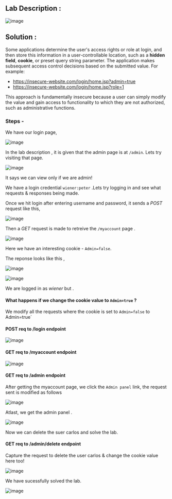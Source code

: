 ## Lab Description :

![image](https://github.com/sh3bu/Portswigger_labs/assets/67383098/5865cf0d-18fb-4c8f-8dea-f3bcf53c6537)


## Solution :

Some applications determine the user's access rights or role at login, and then store this information in a user-controllable location, such as a **hidden field**, **cookie**, or preset query string parameter. The application makes subsequent access control decisions based on the submitted value. For example:

- https://insecure-website.com/login/home.jsp?admin=true
- https://insecure-website.com/login/home.jsp?role=1

This approach is fundamentally insecure because a user can simply modify the value and gain access to functionality to which they are not authorized, such as administrative functions.

### Steps -

We have our login page,

![image](https://github.com/sh3bu/Portswigger_labs/assets/67383098/90554f90-9edf-4fcf-9882-79457e4aa808)


In the lab description , it is given that the admin page is at `/admin`. Lets try visiting that page.

![image](https://github.com/sh3bu/Portswigger_labs/assets/67383098/b17f5070-267e-4d27-b42c-70fb406cc9b7)

It says we can view only if we are admin!

We have a login credential `wiener:peter` .Lets try logging in and see what requests & responses being made.

Once we hit login after entering username and password, it sends a *POST* request like this,

![image](https://github.com/sh3bu/Portswigger_labs/assets/67383098/764de774-11f2-4190-8afd-dd5d53def796)

Then a *GET* request is made to retreive the `/myaccount` page .

![image](https://github.com/sh3bu/Portswigger_labs/assets/67383098/cf2ec79f-a4f6-4338-b176-df63982855f6)

Here we have an interesting cookie - `Admin=false`.

The reponse looks like this ,

![image](https://github.com/sh3bu/Portswigger_labs/assets/67383098/6dab0448-ed2a-4059-9c8f-75cee9250a17)

![image](https://github.com/sh3bu/Portswigger_labs/assets/67383098/3c891294-4036-4f00-b5f4-da0982fa05cc)

We are logged in as *wiener* but .

#### What happens if we change the cookie value to `Admin=true` ?

We modify all the requests where the cookie is set to `Admin=false` to Admin=true`

#### POST req to /login endpoint

![image](https://github.com/sh3bu/Portswigger_labs/assets/67383098/65389e2c-e676-4c9e-8e97-66f896c92a08)

#### GET req to /myaccount endpoint

![image](https://github.com/sh3bu/Portswigger_labs/assets/67383098/221f359b-9d25-4563-bcd1-dd6785912bf6)

#### GET req to /admin endpoint

After getting the myaccount page, we click the `Admin panel` link, the request sent is modified as follows

![image](https://github.com/sh3bu/Portswigger_labs/assets/67383098/c8976c16-6f51-4ef4-b853-720853017adb)

Atlast, we get the admin panel .

![image](https://github.com/sh3bu/Portswigger_labs/assets/67383098/af5fde08-3449-42eb-b3b3-534043100a67)

Now we can delete the suer carlos and solve the lab.

#### GET req to /admin/delete endpoint

Capture the request to delete the user carlos & change the cookie value here too!

![image](https://github.com/sh3bu/Portswigger_labs/assets/67383098/220746d8-5a4f-46a5-8ea9-6531f5641de0)

We have sucessfully solved the lab.

![image](https://github.com/sh3bu/Portswigger_labs/assets/67383098/acb7ae4a-a827-4f99-89ae-5895dd0f8da6)










